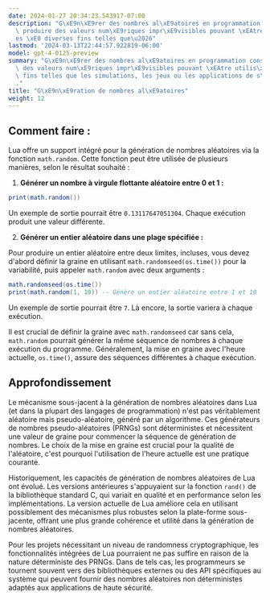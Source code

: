```yaml
---
date: 2024-01-27 20:34:23.543917-07:00
description: "G\xE9n\xE9rer des nombres al\xE9atoires en programmation consiste \xE0\
  \ produire des valeurs num\xE9riques impr\xE9visibles pouvant \xEAtre utilis\xE9\
  es \xE0 diverses fins telles que\u2026"
lastmod: '2024-03-13T22:44:57.922819-06:00'
model: gpt-4-0125-preview
summary: "G\xE9n\xE9rer des nombres al\xE9atoires en programmation consiste \xE0 produire\
  \ des valeurs num\xE9riques impr\xE9visibles pouvant \xEAtre utilis\xE9es \xE0 diverses\
  \ fins telles que les simulations, les jeux ou les applications de s\xE9curit\xE9\
  ."
title: "G\xE9n\xE9ration de nombres al\xE9atoires"
weight: 12
---
```


## Comment faire :
Lua offre un support intégré pour la génération de nombres aléatoires via la fonction `math.random`. Cette fonction peut être utilisée de plusieurs manières, selon le résultat souhaité :

1. **Générer un nombre à virgule flottante aléatoire entre 0 et 1 :**

```Lua
print(math.random())
```

Un exemple de sortie pourrait être `0.13117647051304`. Chaque exécution produit une valeur différente.

2. **Générer un entier aléatoire dans une plage spécifiée :**

Pour produire un entier aléatoire entre deux limites, incluses, vous devez d'abord définir la graine en utilisant `math.randomseed(os.time())` pour la variabilité, puis appeler `math.random` avec deux arguments :

```Lua
math.randomseed(os.time())
print(math.random(1, 10)) -- Génère un entier aléatoire entre 1 et 10
```

Un exemple de sortie pourrait être `7`. Là encore, la sortie variera à chaque exécution.

Il est crucial de définir la graine avec `math.randomseed` car sans cela, `math.random` pourrait générer la même séquence de nombres à chaque exécution du programme. Généralement, la mise en graine avec l'heure actuelle, `os.time()`, assure des séquences différentes à chaque exécution.

## Approfondissement
Le mécanisme sous-jacent à la génération de nombres aléatoires dans Lua (et dans la plupart des langages de programmation) n'est pas véritablement aléatoire mais pseudo-aléatoire, généré par un algorithme. Ces générateurs de nombres pseudo-aléatoires (PRNGs) sont déterministes et nécessitent une valeur de graine pour commencer la séquence de génération de nombres. Le choix de la mise en graine est crucial pour la qualité de l'aléatoire, c'est pourquoi l'utilisation de l'heure actuelle est une pratique courante.

Historiquement, les capacités de génération de nombres aléatoires de Lua ont évolué. Les versions antérieures s'appuyaient sur la fonction `rand()` de la bibliothèque standard C, qui variait en qualité et en performance selon les implémentations. La version actuelle de Lua améliore cela en utilisant possiblement des mécanismes plus robustes selon la plate-forme sous-jacente, offrant une plus grande cohérence et utilité dans la génération de nombres aléatoires.

Pour les projets nécessitant un niveau de randomness cryptographique, les fonctionnalités intégrées de Lua pourraient ne pas suffire en raison de la nature déterministe des PRNGs. Dans de tels cas, les programmeurs se tournent souvent vers des bibliothèques externes ou des API spécifiques au système qui peuvent fournir des nombres aléatoires non déterministes adaptés aux applications de haute sécurité.

